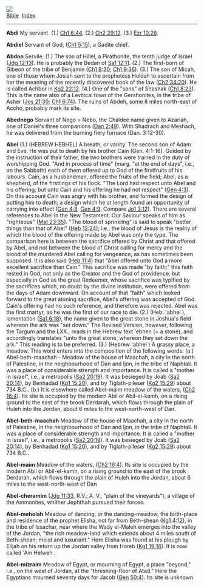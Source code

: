 [![](../../cdshop/ithlogo.png)](../../index)  
[Bible](../index)  [Index](index) 

------------------------------------------------------------------------

<span id="000">**Abdi**</span> My servant. (1.) [Ch1
6:44](../kjv/ch1006.htm#044). (2.) [Ch2 29:12](../kjv/ch2029.htm#012).
(3.) [Ezr 10:26](../kjv/ezr010.htm#026).

<span id="001">**Abdiel**</span> Servant of God, ([Ch1
5:15](../kjv/ch1005.htm#015)), a Gadite chief.

<span id="002">**Abdon**</span> Servile. (1.) The son of Hillel, a
Pirathonite, the tenth judge of Israel ([Jdg
12:13](../kjv/jdg012.htm#013)). He is probably the Bedan of [Sa1
12:11](../kjv/sa1012.htm#011). (2.) The first-born of Gibeon of the
tribe of Benjamin ([Ch1 8:30](../kjv/ch1008.htm#030); [Ch1
9:36](../kjv/ch1009.htm#036)). (3.) The son of Micah, one of those whom
Josiah sent to the prophetess Huldah to ascertain from her the meaning
of the recently discovered book of the law ([Ch2
34:20](../kjv/ch2034.htm#020)). He is called Achbor in [Kg2
22:12](../kjv/kg2022.htm#012). (4.) One of the "sons" of Shashak ([Ch1
8:23](../kjv/ch1008.htm#023)). This is the name also of a Levitical town
of the Gershonites, in the tribe of Asher ([Jos
21:30](../kjv/jos021.htm#030); [Ch1 6:74](../kjv/ch1006.htm#074)). The
ruins of Abdeh, some 8 miles north-east of Accho, probably mark its
site.

<span id="003">**Abednego**</span> Servant of Nego = Nebo, the Chaldee
name given to Azariah, one of Daniel's three companions ([Dan
2:49](../kjv/dan002.htm#049)). With Shadrach and Meshach, he was
delivered from the burning fiery furnace (Dan. 3:12-30).

<span id="004">**Abel**</span> (1.) (HEBREW HEBHEL) A breath, or vanity.
The second son of Adam and Eve. He was put to death by his brother Cain
(Gen. 4:1-16). Guided by the instruction of their father, the two
brothers were trained in the duty of worshipping God. "And in process of
time" (marg. "at the end of days", i.e., on the Sabbath) each of them
offered up to God of the firstfruits of his labours. Cain, as a
husbandman, offered the fruits of the field; Abel, as a shepherd, of the
firstlings of his flock. "The Lord had respect unto Abel and his
offering; but unto Cain and his offering he had not respect" ([Gen
4:3](../kjv/gen004.htm#003)). On this account Cain was angry with his
brother, and formed the design of putting him to death; a design which
he at length found an opportunity of carrying into effect ([Gen
4:8](../kjv/gen004.htm#008), [Gen 4:9](../kjv/gen004.htm#009). Compare
[Jo1 3:12](../kjv/jo1003.htm#012)). There are several references to Abel
in the New Testament. Our Saviour speaks of him as "righteous" ([Mat
23:35](../kjv/mat023.htm#035)). "The blood of sprinkling" is said to
speak "better things than that of Abel" ([Heb
12:24](../kjv/heb012.htm#024)); i.e., the blood of Jesus is the reality
of which the blood of the offering made by Abel was only the type. The
comparison here is between the sacrifice offered by Christ and that
offered by Abel, and not between the blood of Christ calling for mercy
and the blood of the murdered Abel calling for vengeance, as has
sometimes been supposed. It is also said ([Heb
11:4](../kjv/heb011.htm#004)) that "Abel offered unto God a more
excellent sacrifice than Cain." This sacrifice was made "by faith;" this
faith rested in God, not only as the Creator and the God of providence,
but especially in God as the great Redeemer, whose sacrifice was
typified by the sacrifices which, no doubt by the divine institution,
were offered from the days of Adam downward. On account of that "faith"
which looked forward to the great atoning sacrifice, Abel's offering was
accepted of God. Cain's offering had no such reference, and therefore
was rejected. Abel was the first martyr, as he was the first of our race
to die. (2.) (Heb. 'abhel ), lamentation ([Sa1
6:18](../kjv/sa1006.htm#018)), the name given to the great stone in
Joshua's field whereon the ark was "set down." The Revised Version,
however, following the Targum and the LXX., reads in the Hebrew text
'ebhen (= a stone), and accordingly translates "unto the great stone,
whereon they set down the ark." This reading is to be preferred. (3.)
(Hebrew 'abhel ) A grassy place, a meadow. This word enters into the
composition of the following words: (a.) Abel-beth-maachah - Meadow of
the house of Maachah, a city in the north of Palestine, in the
neighbourhood of Dan and Ijon, in the tribe of Naphtali. It was a place
of considerable strength and importance. It is called a "mother in
Israel", i.e., a metropolis ([Sa2 20:19](../kjv/sa2020.htm#019)). It was
besieged by Joab ([Sa2 20:14](../kjv/sa2020.htm#014)), by Benhadad ([Kg1
15:20](../kjv/kg1015.htm#020)), and by Tiglath-pileser ([Kg2
15:29](../kjv/kg2015.htm#029)) about 734 B.C.. (b.) It is elsewhere
called Abel-maim meadow of the waters, ([Ch2
16:4](../kjv/ch2016.htm#004)). Its site is occupied by the modern Abil
or Abil-el-kamh, on a rising ground to the east of the brook Derdarah,
which flows through the plain of Huleh into the Jordan, about 6 miles to
the west-north-west of Dan.

<span id="005">**Abel-beth-maachah**</span> Meadow of the house of
Maachah, a city in the north of Palestine, in the neighbourhood of Dan
and Ijon, in the tribe of Naphtali. It was a place of considerable
strength and importance. It is called a "mother in Israel", i.e., a
metropolis ([Sa2 20:19](../kjv/sa2020.htm#019)). It was besieged by Joab
([Sa2 20:14](../kjv/sa2020.htm#014)), by Benhadad ([Kg1
15:20](../kjv/kg1015.htm#020)), and by Tiglath-pileser ([Kg2
15:29](../kjv/kg2015.htm#029)) about 734 B.C..

<span id="006">**Abel-maim**</span> Meadow of the waters, ([Ch2
16:4](../kjv/ch2016.htm#004)). Its site is occupied by the modern Abil
or Abil-el-kamh, on a rising ground to the east of the brook Derdarah,
which flows through the plain of Huleh into the Jordan, about 6 miles to
the west-north-west of Dan

<span id="007">**Abel-cheramim**</span> ([Jdg
11:33](../kjv/jdg011.htm#033), R.V.; A. V., "plain of the vineyards"), a
village of the Ammonites, whither Jephthah pursued their forces.

<span id="008">**Abel-meholah**</span> Meadow of dancing, or the
dancing-meadow, the birth-place and residence of the prophet Elisha, not
far from Beth-shean ([Kg1 4:12](../kjv/kg1004.htm#012)), in the tribe of
Issachar, near where the Wady el-Maleh emerges into the valley of the
Jordan, "the rich meadow-land which extends about 4 miles south of
Beth-shean; moist and luxuriant." Here Elisha was found at his plough by
Elijah on his return up the Jordan valley from Horeb ([Kg1
19:16](../kjv/kg1019.htm#016)). It is now called 'Ain Helweh .

<span id="009">**Abel-mizraim**</span> Meadow of Egypt, or mourning of
Egypt, a place "beyond," i.e., on the west of Jordan, at the
"threshing-floor of Atad." Here the Egyptians mourned seventy days for
Jacob ([Gen 50:4](../kjv/gen050.htm#004)). Its site is unknown.

